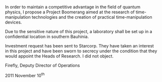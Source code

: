In order to maintain a competitive advantage in the field of quantum physics, I propose a Project Boomerang aimed at the research of time-manipulation technologies and the creation of practical time-manipulation devices.

Due to the sensitive nature of this project, a laboratory shall be set up in a confidential location in southern Bauhinia.

Investment request has been sent to Starcorp. They have taken an interest in this project and have been sworn to secrecy under the condition that they would appoint the Heads of Research. I did not object.

<div class="signature">

Firefly, Deputy Director of Operations

2011 November 10<sup>th</sup>

</div>